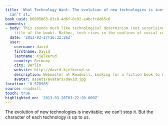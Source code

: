 ```yaml
---
title: 'What Technology Want: The evolution of new technologies is inevitable; we
  can’t st…'
book_uuid: b6905063-83c8-4d6f-8c92-e4bcfc8d65c6
comments:
- body: This sounds much like technological determinism (not surprising given the
    title of the book). Rather, tech rises in the confines of social context.
  date: '2013-03-27T16:32:26Z'
  user:
    username: david
    firstname: David
    lastname: Kjelkerud
    country: Germany
    city: Berlin
    website: http://david.kjelkerud.se
    description: Webmaster at Readmill. Looking for a fiction book to entertain me.
    avatar: assets/avatars/david.jpg
location: '0.570985'
source: readmill
touch: true
highlighted_on: '2013-03-26T03:22:20.000Z'
---
```


The evolution of new technologies is inevitable; we can’t stop it. But the character of each technology is up to us.
